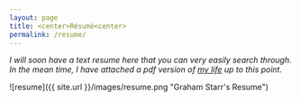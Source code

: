 ```yaml
---
layout: page
title: <center>Résumé<center>
permalink: /resume/
---
```


*I will soon have a text resume here that you can very easily search through. In the mean time, I have attached a pdf version of [my life](/images/resume.pdf) up to this point.*

![resume]({{ site.url }}/images/resume.png "Graham Starr's Resume")
